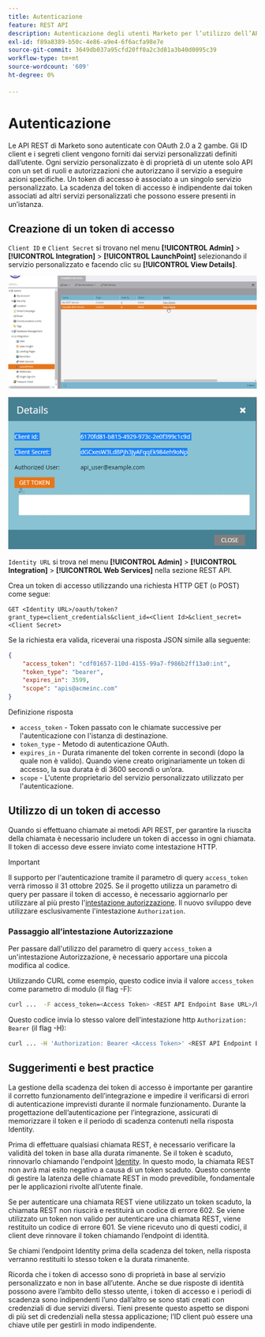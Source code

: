 ```yaml
---
title: Autenticazione
feature: REST API
description: Autenticazione degli utenti Marketo per l’utilizzo dell’API.
exl-id: f89a8389-b50c-4e86-a9e4-6f6acfa98e7e
source-git-commit: 3649db037a95cfd20ff0a2c3d81a3b40d0095c39
workflow-type: tm+mt
source-wordcount: '609'
ht-degree: 0%

---
```


# Autenticazione

Le API REST di Marketo sono autenticate con OAuth 2.0 a 2 gambe. Gli ID client e i segreti client vengono forniti dai servizi personalizzati definiti dall’utente. Ogni servizio personalizzato è di proprietà di un utente solo API con un set di ruoli e autorizzazioni che autorizzano il servizio a eseguire azioni specifiche. Un token di accesso è associato a un singolo servizio personalizzato. La scadenza del token di accesso è indipendente dai token associati ad altri servizi personalizzati che possono essere presenti in un’istanza.

## Creazione di un token di accesso

`Client ID` e `Client Secret` si trovano nel menu **[!UICONTROL Admin]** > **[!UICONTROL Integration]** > **[!UICONTROL LaunchPoint]** selezionando il servizio personalizzato e facendo clic su **[!UICONTROL View Details]**.

![Ottieni dettagli servizio REST](assets/authentication-service-view-details.png)

![Credenziali Launchpoint](assets/admin-launchpoint-credentials.png)

`Identity URL` si trova nel menu **[!UICONTROL Admin]** > **[!UICONTROL Integration]** > **[!UICONTROL Web Services]** nella sezione REST API.

Crea un token di accesso utilizzando una richiesta HTTP GET (o POST) come segue:

```
GET <Identity URL>/oauth/token?grant_type=client_credentials&client_id=<Client Id>&client_secret=<Client Secret>
```

Se la richiesta era valida, riceverai una risposta JSON simile alla seguente:

```json
{
    "access_token": "cdf01657-110d-4155-99a7-f986b2ff13a0:int",
    "token_type": "bearer",
    "expires_in": 3599,
    "scope": "apis@acmeinc.com"
}
```

Definizione risposta

- `access_token` - Token passato con le chiamate successive per l&#39;autenticazione con l&#39;istanza di destinazione.
- `token_type` - Metodo di autenticazione OAuth.
- `expires_in` - Durata rimanente del token corrente in secondi (dopo la quale non è valido). Quando viene creato originariamente un token di accesso, la sua durata è di 3600 secondi o un’ora.
- `scope` - L&#39;utente proprietario del servizio personalizzato utilizzato per l&#39;autenticazione.

## Utilizzo di un token di accesso

Quando si effettuano chiamate ai metodi API REST, per garantire la riuscita della chiamata è necessario includere un token di accesso in ogni chiamata.
Il token di accesso deve essere inviato come intestazione HTTP.

>[!IMPORTANT]
>
>Il supporto per l&#39;autenticazione tramite il parametro di query `access_token` verrà rimosso il 31 ottobre 2025. Se il progetto utilizza un parametro di query per passare il token di accesso, è necessario aggiornarlo per utilizzare al più presto l&#39;[intestazione autorizzazione](https://experienceleague.adobe.com/en/docs/marketo-developer/marketo/rest/authentication#using-an-access-token). Il nuovo sviluppo deve utilizzare esclusivamente l&#39;intestazione `Authorization`.

### Passaggio all’intestazione Autorizzazione

Per passare dall&#39;utilizzo del parametro di query `access_token` a un&#39;intestazione Autorizzazione, è necessario apportare una piccola modifica al codice.

Utilizzando CURL come esempio, questo codice invia il valore `access_token` come parametro di modulo (il flag -F):

```bash
curl ...  -F access_token=<Access Token> <REST API Endpoint Base URL>/bulk/v1/apiCall.json
```

Questo codice invia lo stesso valore dell&#39;intestazione http `Authorization: Bearer` (il flag -H):

```bash
curl ... -H 'Authorization: Bearer <Access Token>' <REST API Endpoint Base URL>/bulk/v1/apiCall.json
```

## Suggerimenti e best practice

La gestione della scadenza dei token di accesso è importante per garantire il corretto funzionamento dell’integrazione e impedire il verificarsi di errori di autenticazione imprevisti durante il normale funzionamento. Durante la progettazione dell’autenticazione per l’integrazione, assicurati di memorizzare il token e il periodo di scadenza contenuti nella risposta Identity.

Prima di effettuare qualsiasi chiamata REST, è necessario verificare la validità del token in base alla durata rimanente. Se il token è scaduto, rinnovarlo chiamando l&#39;endpoint [Identity](https://developer.adobe.com/marketo-apis/api/identity/#tag/Identity/operation/identityUsingGET). In questo modo, la chiamata REST non avrà mai esito negativo a causa di un token scaduto. Questo consente di gestire la latenza delle chiamate REST in modo prevedibile, fondamentale per le applicazioni rivolte all’utente finale.

Se per autenticare una chiamata REST viene utilizzato un token scaduto, la chiamata REST non riuscirà e restituirà un codice di errore 602. Se viene utilizzato un token non valido per autenticare una chiamata REST, viene restituito un codice di errore 601. Se viene ricevuto uno di questi codici, il client deve rinnovare il token chiamando l’endpoint di identità.

Se chiami l’endpoint Identity prima della scadenza del token, nella risposta verranno restituiti lo stesso token e la durata rimanente.

Ricorda che i token di accesso sono di proprietà in base al servizio personalizzato e non in base all’utente. Anche se due risposte di identità possono avere l’ambito dello stesso utente, i token di accesso e i periodi di scadenza sono indipendenti l’uno dall’altro se sono stati creati con credenziali di due servizi diversi. Tieni presente questo aspetto se disponi di più set di credenziali nella stessa applicazione; l’ID client può essere una chiave utile per gestirli in modo indipendente.
